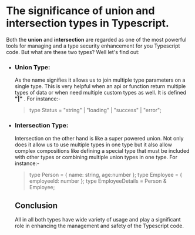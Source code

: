 # The significance of union and intersection types in Typescript.

Both the **union** and **intersection** are regarded as one of the most powerful tools for managing and a type security enhancement for you Typescript code. But what are these two types? Well let's find out:

- ### Union Type:

  As the name signifies it allows us to join multiple type parameters on a single type. This is very helpful when an api or function return multiple types of data or when need multiple custom types as well. It is defined **"|"** . For instance:-

  > type Status = "string" | "loading" | "success" | "error";

- ### Intersection Type:

  Intersection on the other hand is like a super powered union. Not only does it allow us to use multiple types in one type but it also allow complex compositions like defining a special type that must be included with other types or combining multiple union types in one type. For instance:-

  > type Person = { name: string, age:number };
  > type Employee = { employeeId: number };
  > type EmployeeDetails = Person & Employee;

  ## Conclusion

  All in all both types have wide variety of usage and play a significant role in enhancing the management and safety of the Typescript code.
